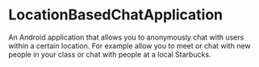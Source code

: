 LocationBasedChatApplication
============================

An Android application that allows you to anonymously chat with users within a certain location. For example allow you to meet or chat with new people in your class or chat with people at a local Starbucks. 
